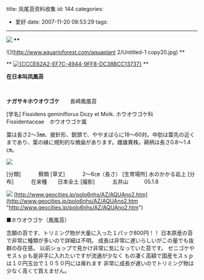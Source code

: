 title: 凤尾苔资料收集
id: 144
categories:
  - 爱好
date: 2007-11-20 08:53:29
tags:
---

<div id="msgcns!9697D6160EFEBC17!1551" class="bvMsg">

**![](http://mylab.ike.tottori-u.ac.jp/~mijosxi/kusaki/houougoke/0101.jpg) ** <p>**![](http://www.aquarioforest.com/aquaplant 2/Untitled-1 copy20.jpg) ** <p>** [![&#123;CCCE62A2-EF7C-4944-9FF8-DC38BCC13737&#125;](http://byfiles.storage.msn.com/y1pzl7ngWBGEilkvho93UTr1kZ7ci5_pj6R63csbHPrJzyyBnW_uD_EnKwQnHg8OKXh9y3h3lBL7Nw)](http://byfiles.storage.msn.com/y1pzl7ngWBGEinGOu9ii2vj0xkj5sP1bjup-BBzpTVUnYx-JUJEnr0JT4oumXiHzA7AdtQLvRV-E2c) ** <p>**<b>在日本叫凤凰苔**</b> <p>  <p>**ナガサキホウオウゴケ**　　長崎鳳凰苔 <p>[学名] Fissidens geminiflorus Dozy et Molk.
ホウオウゴケ科　　Fissidentaceae　ホウオウゴケ属 <p>葉は長さ2～3㎜、披針形、鋭頭で、ややまばらに18～60対。中肋は葉先の近くまであり、葉の縁に規則的な微歯があります。雌雄異株。蒴柄は長さ0.8～1.4㎝。 <p>![](http://members8.tsukaeru.net/mikawauo/koke/nagasakihouougoke.jpg)  <p>[分類] 　　　蘚類
[草丈] 　　　2～6㎝（長さ）
[生育場所] 水のかかる岩上
[分布] 　　　在来種　　日本全土
[撮影]　　　 五井山　　　05.1.8 <p>![](http://www.geocities.jp/polo6nhs/AZ/AQ2image141.jpg) [http://www.geocities.jp/polo6nhs/AZ/AQUAno2.htm](http://www.geocities.jp/polo6nhs/AZ/AQUAno2.htm "http://www.geocities.jp/polo6nhs/AZ/AQUAno2.htm")

■ホウオウゴケ（鳳凰苔） <p>
念願の苔です、トリミング物が大量に入った１パック800円！！ 日本原産の苔で非常に種類が多いので詳細は不明。 成長は非常に遅いらしいがこの量でも抜群の存在感。 以前ショップで見かけ非常に気になっていた苔です。 ゼニゴケやモスｓｐも是非手に入れたいですが流通が少なく もの凄く高額で国産モスｓｐは１０円玉台で１０５０円には痺れます 非常に成長が遅いのでトリミング物は少なく高くて買えません。</p></p></p></p></p></p></div>